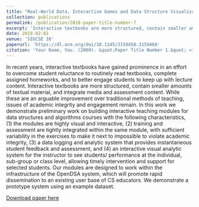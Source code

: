 ```yaml
---
title: "Real-World Data, Interactive Games and Data Structure Visualizations in Early CS Courses Using BRIDGES"
collection: publications
permalink: /publication/2018-paper-title-number-7
excerpt: 'Interactive textbooks are more structured, contain smaller amounts of textual material, and integrate media and assessment content. While these are an arguable improvement over traditional methods of teaching, issues of academic integrity and engagement remain.'
date: 2018-02-01
venue: 'SIGCSE 18'
paperurl: 'https://dl.acm.org/doi/10.1145/3159450.3159460'
citation: 'Your Name, You. (2009). &quot;Paper Title Number 1.&quot; <i>Journal 1</i>. 1(1).'
---
```


In recent years, interactive textbooks have gained prominence in an effort to overcome student reluctance to routinely read textbooks, complete assigned homeworks, and to better engage students to keep up with lecture content. Interactive textbooks are more structured, contain smaller amounts of textual material, and integrate media and assessment content. While these are an arguable improvement over traditional methods of teaching, issues of academic integrity and engagement remain. In this work we demonstrate preliminary work on building interactive teaching modules for data structures and algorithms courses with the following characteristics, (1) the modules are highly visual and interactive, (2) training and assessment are tightly integrated within the same module, with sufficient variability in the exercises to make it next to impossible to violate academic integrity, (3) a data logging and analytic system that provides instantaneous student feedback and assessment, and (4) an interactive visual analytic system for the instructor to see students/ performance at the individual, sub-group or class level, allowing timely intervention and support for selected students. Our modules are designed to work within the infrastructure of the OpenDSA system, which will promote rapid dissemination to an existing user base of CS educators. We demonstrate a prototype system using an example dataset.

[Download paper here](https://dl.acm.org/doi/10.1145/3159450.3159460)

